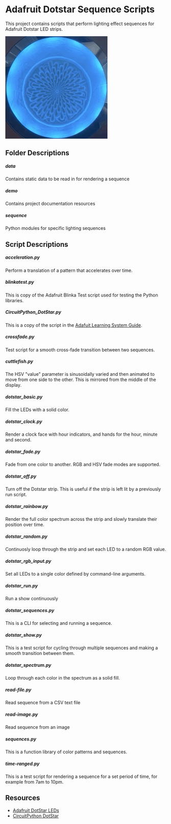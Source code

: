 # Adafruit Dotstar Sequence Scripts

This project contains scripts that perform lighting effect sequences for Adafruit Dotstar LED strips.

![Demo Animation](demo/cuttlefish.gif)

## Folder Descriptions

##### data

Contains static data to be read in for rendering a sequence

##### demo

Contains project documentation resources

##### sequence

Python modules for specific lighting sequences

## Script Descriptions

##### acceleration.py

Perform a translation of a pattern that accelerates over time.

##### blinkatest.py

This is copy of the Adafruit Blinka Test script used for testing the Python libraries.

##### CircuitPython_DotStar.py

This is a copy of the script in the [Adafuit Learning System Guide](https://github.com/adafruit/Adafruit_Learning_System_Guides).

##### crossfade.py

Test script for a smooth cross-fade transition between two sequences.

##### cuttlefish.py

The HSV "value" parameter is sinusoidally varied and then animated to move from one side to the other.
This is mirrored from the middle of the display.

##### dotstar_basic.py

Fill the LEDs with a solid color.

##### dotstar_clock.py

Render a clock face with hour indicators, and hands for the hour, minute and second.

##### dotstar_fade.py

Fade from one color to another. RGB and HSV fade modes are supported.

##### dotstar_off.py

Turn off the Dotstar strip. This is useful if the strip is left lit by a previously run script.

##### dotstar_rainbow.py

Render the full color spectrum across the strip and slowly translate their position over time.

##### dotstar_random.py

Continuosly loop through the strip and set each LED to a random RGB value.

##### dotstar_rgb_input.py

Set all LEDs to a single color defined by command-line arguments.

##### dotstar_run.py

Run a show continuously

##### dotstar_sequences.py

This is a CLI for selecting and running a sequence.

##### dotstar_show.py

This is a test script for cycling through multiple sequences and making a smooth transition between them.

##### dotstar_spectrum.py

Loop through each color in the spectrum as a solid fill.

##### read-file.py

Read sequence from a CSV text file

##### read-image.py

Read sequence from an image

##### sequences.py

This is a function library of color patterns and sequences.

##### time-ranged.py

This is a test script for rendering a sequence for a set period of time, for example from 7am to 10pm.

## Resources

- [Adafruit DotStar LEDs](https://learn.adafruit.com/adafruit-dotstar-leds/overview)
- [CircuitPython DotStar](https://learn.adafruit.com/circuitpython-essentials/circuitpython-dotstar)
